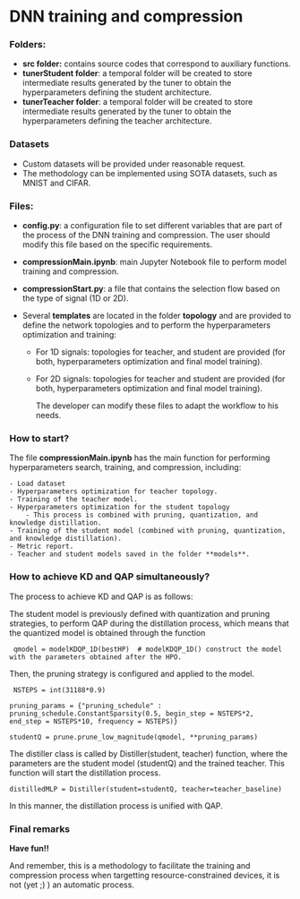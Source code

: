 # DNN training and compression

### Folders: 

- **src folder:** contains source codes that correspond to auxiliary functions.
- **tunerStudent folder**: a temporal folder will be created to store intermediate results generated by the tuner to obtain the hyperparameters defining the student architecture.
- **tunerTeacher folder**: a temporal folder will be created to store intermediate results generated by the tuner to obtain the hyperparameters defining the teacher architecture.

### Datasets

- Custom datasets will be provided under reasonable request.
- The methodology can be implemented using SOTA datasets, such as MNIST and CIFAR.

### Files:

- **config.py**: a configuration file to set different variables that are part of the process of the DNN training and compression. The user should modify this file based on the specific requirements.

- **compressionMain.ipynb**: main Jupyter Notebook file to perform model training and compression.

- **compressionStart.py**: a file that contains the selection flow based on the type of signal (1D or 2D).

- Several **templates** are located in the folder **topology** and are provided to define the network topologies and to perform the hyperparameters optimization and training:
    - For 1D signals: topologies for teacher, and student are provided (for both, hyperparameters optimization and final model training). 
      
    - For 2D signals: topologies for teacher and student are provided (for both, hyperparameters optimization and final model training).
 
      The developer can modify these files to adapt the workflow to his needs.

### How to start? 

The file **compressionMain.ipynb** has the main function for performing hyperparameters search, training, and compression, including: 

    - Load dataset 
    - Hyperparameters optimization for teacher topology.
    - Training of the teacher model.
    - Hyperparameters optimization for the student topology 
        - This process is combined with pruning, quantization, and knowledge distillation.
    - Training of the student model (combined with pruning, quantization, and knowledge distillation).
    - Metric report.
    - Teacher and student models saved in the folder **models**.

### How to achieve KD and QAP simultaneously?
The process to achieve KD and QAP is as follows: 

The student model is previously defined with quantization and pruning strategies, to perform QAP during the distillation process, which means that the quantized model is obtained through the function

     qmodel = modelKDQP_1D(bestHP)  # modelKDQP_1D() construct the model with the parameters obtained after the HPO.

Then, the pruning strategy is configured and applied to the model. 
 
     NSTEPS = int(31188*0.9)
     
    pruning_params = {"pruning_schedule" : pruning_schedule.ConstantSparsity(0.5, begin_step = NSTEPS*2,  end_step = NSTEPS*10, frequency = NSTEPS)} 
    
    studentQ = prune.prune_low_magnitude(qmodel, **pruning_params)

The distiller class is called by Distiller(student, teacher) function, where the parameters are the student model (studentQ) and the trained teacher. This function will start the distillation process. 

    distilledMLP = Distiller(student=studentQ, teacher=teacher_baseline) 

In this manner, the distillation process is unified with QAP.


### Final remarks

**Have fun!!** 

And remember, this is a methodology to facilitate the training and compression process when targetting resource-constrained devices, it is not (yet ;) ) an automatic process.
